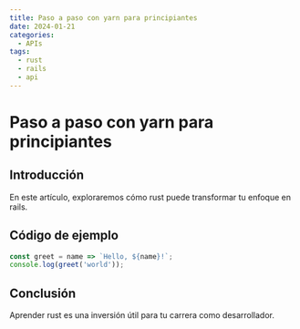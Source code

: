 ```yaml
---
title: Paso a paso con yarn para principiantes
date: 2024-01-21
categories:
  - APIs
tags:
  - rust
  - rails
  - api
---
```


# Paso a paso con yarn para principiantes

## Introducción

En este artículo, exploraremos cómo rust puede transformar tu enfoque en rails.

## Código de ejemplo

```javascript
const greet = name => `Hello, ${name}!`;
console.log(greet('world'));
```

## Conclusión

Aprender rust es una inversión útil para tu carrera como desarrollador.